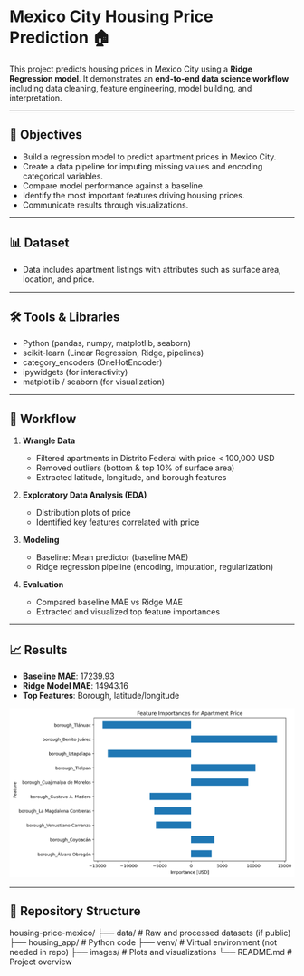 # Mexico City Housing Price Prediction 🏠

This project predicts housing prices in Mexico City using a **Ridge Regression model**.
It demonstrates an **end-to-end data science workflow** including data cleaning, feature engineering, model building, and interpretation.

---

## 📌 Objectives
- Build a regression model to predict apartment prices in Mexico City.
- Create a data pipeline for imputing missing values and encoding categorical variables.
- Compare model performance against a baseline.
- Identify the most important features driving housing prices.
- Communicate results through visualizations.

---

## 📊 Dataset
- Data includes apartment listings with attributes such as surface area, location, and price.

---

## 🛠️ Tools & Libraries
- Python (pandas, numpy, matplotlib, seaborn)
- scikit-learn (Linear Regression, Ridge, pipelines)
- category_encoders (OneHotEncoder)
- ipywidgets (for interactivity)
- matplotlib / seaborn (for visualization)

---

## 🚀 Workflow
1. **Wrangle Data**  
   - Filtered apartments in Distrito Federal with price < 100,000 USD  
   - Removed outliers (bottom & top 10% of surface area)  
   - Extracted latitude, longitude, and borough features  

2. **Exploratory Data Analysis (EDA)**  
   - Distribution plots of price  
   - Identified key features correlated with price  

3. **Modeling**  
   - Baseline: Mean predictor (baseline MAE)  
   - Ridge regression pipeline (encoding, imputation, regularization)  

4. **Evaluation**  
   - Compared baseline MAE vs Ridge MAE  
   - Extracted and visualized top feature importances  

---

## 📈 Results
- **Baseline MAE**:  17239.93
- **Ridge Model MAE**: 14943.16 
- **Top Features**: Borough, latitude/longitude  

![Feature Importances Plot](images/feature_importances.png)

---

## 📂 Repository Structure
housing-price-mexico/
├── data/              # Raw and processed datasets (if public)
├── housing_app/       # Python code 
├── venv/              # Virtual environment (not needed in repo)
├── images/            # Plots and visualizations
└── README.md          # Project overview